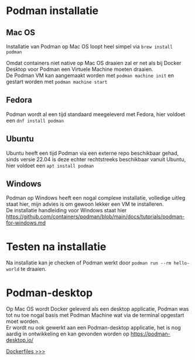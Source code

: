 # Podman installatie

## Mac OS
Installatie van Podman op Mac OS loopt heel simpel via `brew install podman`

Omdat containers niet native op Mac OS draaien zal er net als bij Docker Desktop voor Podman een Virtuele Machine moeten draaien.  
De Podman VM kan aangemaakt worden met `podman machine init` en gestart worden met `podman machine start`

## Fedora
Podman wordt al een tijd standaard meegeleverd met Fedora, hier voldoet een `dnf install podman`

## Ubuntu
Ubuntu heeft een tijd Podman via een externe repo beschikbaar gehad, sinds versie 22.04 is deze echter rechtstreeks beschikbaar vanuit Ubuntu, hier voldoet een `apt install podman`

## Windows
Podman op Windows heeft een nogal complexe installatie, volledige uitleg staat hier, mijn advies is om gewoon lekker een VM te installeren.  
De installatie handleiding voor Windows staat hier https://github.com/containers/podman/blob/main/docs/tutorials/podman-for-windows.md

# Testen na installatie
Na installatie kan je checken of Podman werkt door `podman run --rm hello-world` te draaien.

# Podman-desktop
Op Mac OS wordt Docker geleverd als een desktop applicatie, Podman was tot nu toe nogal basis met Podman Machine wat via de terminal opgestart moet worden.  
Er wordt nu ook gewerkt aan een Podman-desktop applicatie, het is nog aardig in ontwikkeling en kan gevonden worden op https://podman-desktop.io/

[Dockerfiles >>>](04-dockerfiles.md)
